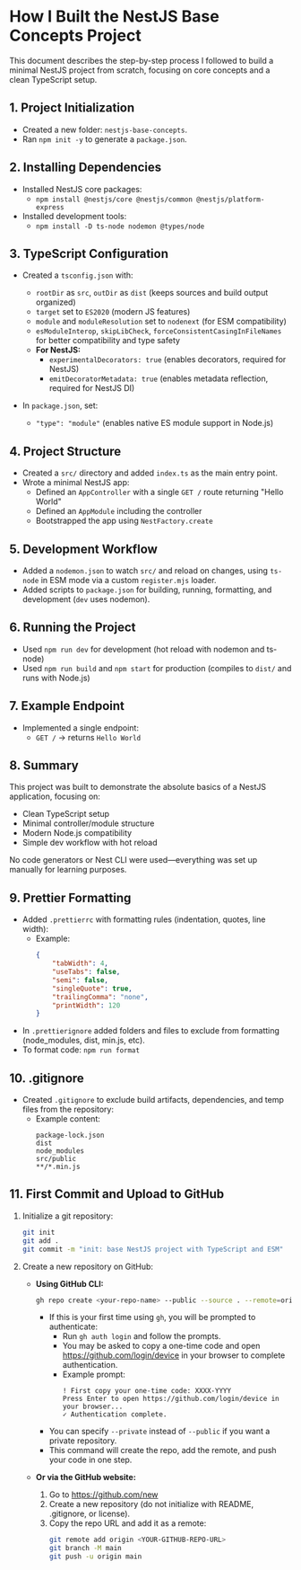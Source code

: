 # How I Built the NestJS Base Concepts Project

This document describes the step-by-step process I followed to build a minimal NestJS project from scratch, focusing on core concepts and a clean TypeScript setup.

## 1. Project Initialization

- Created a new folder: `nestjs-base-concepts`.
- Ran `npm init -y` to generate a `package.json`.

## 2. Installing Dependencies

- Installed NestJS core packages:
    - `npm install @nestjs/core @nestjs/common @nestjs/platform-express`
- Installed development tools:
    - `npm install -D ts-node nodemon @types/node`

## 3. TypeScript Configuration

- Created a `tsconfig.json` with:
    - `rootDir` as `src`, `outDir` as `dist` (keeps sources and build output organized)
    - `target` set to `ES2020` (modern JS features)
    - `module` and `moduleResolution` set to `nodenext` (for ESM compatibility)
    - `esModuleInterop`, `skipLibCheck`, `forceConsistentCasingInFileNames` for better compatibility and type safety
    - **For NestJS:**
        - `experimentalDecorators: true` (enables decorators, required for NestJS)
        - `emitDecoratorMetadata: true` (enables metadata reflection, required for NestJS DI)

- In `package.json`, set:
    - `"type": "module"` (enables native ES module support in Node.js)

## 4. Project Structure

- Created a `src/` directory and added `index.ts` as the main entry point.
- Wrote a minimal NestJS app:
    - Defined an `AppController` with a single `GET /` route returning "Hello World"
    - Defined an `AppModule` including the controller
    - Bootstrapped the app using `NestFactory.create`

## 5. Development Workflow

- Added a `nodemon.json` to watch `src/` and reload on changes, using `ts-node` in ESM mode via a custom `register.mjs` loader.
- Added scripts to `package.json` for building, running, formatting, and development (`dev` uses nodemon).

## 6. Running the Project

- Used `npm run dev` for development (hot reload with nodemon and ts-node)
- Used `npm run build` and `npm start` for production (compiles to `dist/` and runs with Node.js)

## 7. Example Endpoint

- Implemented a single endpoint:
    - `GET /` → returns `Hello World`

## 8. Summary

This project was built to demonstrate the absolute basics of a NestJS application, focusing on:

- Clean TypeScript setup
- Minimal controller/module structure
- Modern Node.js compatibility
- Simple dev workflow with hot reload

No code generators or Nest CLI were used—everything was set up manually for learning purposes.

## 9. Prettier Formatting

- Added `.prettierrc` with formatting rules (indentation, quotes, line width):
    - Example:
        ```json
        {
            "tabWidth": 4,
            "useTabs": false,
            "semi": false,
            "singleQuote": true,
            "trailingComma": "none",
            "printWidth": 120
        }
        ```
- In `.prettierignore` added folders and files to exclude from formatting (node_modules, dist, min.js, etc).
- To format code: `npm run format`

## 10. .gitignore

- Created `.gitignore` to exclude build artifacts, dependencies, and temp files from the repository:
    - Example content:
        ```
        package-lock.json
        dist
        node_modules
        src/public
        **/*.min.js
        ```

## 11. First Commit and Upload to GitHub

1. Initialize a git repository:
    ```bash
    git init
    git add .
    git commit -m "init: base NestJS project with TypeScript and ESM"
    ```
2. Create a new repository on GitHub:
    - **Using GitHub CLI:**
        ```bash
        gh repo create <your-repo-name> --public --source . --remote=origin --push
        ```

        - If this is your first time using `gh`, you will be prompted to authenticate:
            - Run `gh auth login` and follow the prompts.
            - You may be asked to copy a one-time code and open https://github.com/login/device in your browser to complete authentication.
            - Example prompt:
                ```
                ! First copy your one-time code: XXXX-YYYY
                Press Enter to open https://github.com/login/device in your browser...
                ✓ Authentication complete.
                ```
        - You can specify `--private` instead of `--public` if you want a private repository.
        - This command will create the repo, add the remote, and push your code in one step.
    - **Or via the GitHub website:**
        1. Go to https://github.com/new
        2. Create a new repository (do not initialize with README, .gitignore, or license).
        3. Copy the repo URL and add it as a remote:
            ```bash
            git remote add origin <YOUR-GITHUB-REPO-URL>
            git branch -M main
            git push -u origin main
            ```
